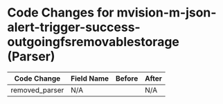 # Code Changes for mvision-m-json-alert-trigger-success-outgoingfsremovablestorage (Parser)

| Code Change | Field Name | Before | After |
|-------------|------------|--------|-------|
| removed_parser | N/A |  | N/A |